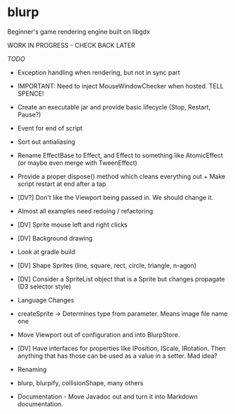 # blurp
Beginner's game rendering engine built on libgdx

WORK IN PROGRESS - CHECK BACK LATER

*TODO*
* Exception handling when rendering, but not in sync part
* IMPORTANT: Need to inject MouseWindowChecker when hosted. TELL SPENCE!
* Create an executable jar and provide basic lifecycle (Stop, Restart, Pause?)
* Event for end of script
* Sort out antialiasing
* Rename EffectBase to Effect, and Effect to something like AtomicEffect (or maybe even merge with TweenEffect)
* Provide a proper dispose() method which cleans everything out + Make script restart at end after a tap

* [DV?] Don't like the Viewport being passed in. We should change it.
* Almost all examples need redoing / refactoring
* [DV] Sprite mouse left and right clicks
* [DV] Background drawing

* Look at gradle build

* [DV] Shape Sprites (line, square, rect, circle, triangle, n-agon)

* [DV] Consider a SpriteList object that is a Sprite but changes propagate (D3 selector style)
* Language Changes
*   createSprite -> Determines type from parameter. Means image file name one
* Move Viewport out of configuration and into BlurpStore.
* [DV] Have interfaces for properties like IPosition, IScale, IRotation. Then anything that has those can be used as a value in a setter. Mad idea?
* Renaming
*   blurp, blurpify, collisionShape, many others
*   Documentation - Move Javadoc out and turn it into Markdown documentation.


